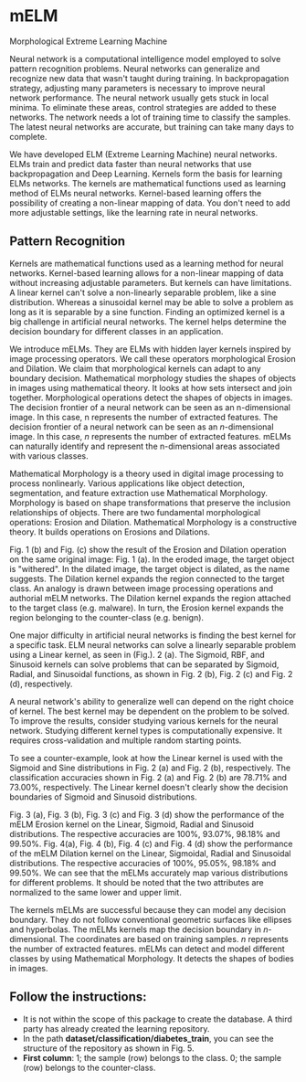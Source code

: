 # mELM
Morphological Extreme Learning Machine

Neural network is a computational intelligence model employed to solve pattern recognition problems. Neural networks can generalize and recognize new data that wasn't taught during training. In backpropagation strategy, adjusting many parameters is necessary to improve neural network performance. 
The neural network usually gets stuck in local minima. To eliminate these areas, control strategies are added to these networks. The network needs a lot of training time to classify the samples. The latest neural networks are accurate, but training can take many days to complete.

We have developed ELM (Extreme Learning Machine) neural networks. ELMs train and predict data faster than neural networks that use backpropagation and Deep Learning.
Kernels form the basis for learning ELMs networks. The kernels are mathematical functions used as learning method of ELMs neural networks. Kernel-based learning offers the possibility of creating a non-linear mapping of data. You don't need to add more adjustable settings, like the learning rate in neural networks. 

## Pattern Recognition

Kernels are mathematical functions used as a learning method for neural networks. Kernel-based learning allows for a non-linear mapping of data without increasing adjustable parameters. But kernels can have limitations. A linear kernel can't solve a non-linearly separable problem, like a sine distribution. Whereas a sinusoidal kernel may be able to solve a problem as long as it is separable by a sine function. Finding an optimized kernel is a big challenge in artificial neural networks. The kernel helps determine the decision boundary for different classes in an application. 

We introduce mELMs. They are ELMs with hidden layer kernels inspired by image processing operators. We call these operators morphological Erosion and Dilation. We claim that morphological kernels can adapt to any boundary decision. Mathematical morphology studies the shapes of objects in images using mathematical theory. It looks at how sets intersect and join together. Morphological operations detect the shapes of objects in images.  The decision frontier of a neural network can be seen as an n-dimensional image. In this case, n represents the number of extracted features.
The decision frontier of a neural network can be seen as an _n_-dimensional image. In this case, _n_ represents the number of extracted features. mELMs can naturally identify and represent the n-dimensional areas associated with various classes.

Mathematical Morphology is a theory used in digital image processing to process nonlinearly. Various applications like object detection, segmentation, and feature extraction use Mathematical Morphology. Morphology is based on shape transformations that preserve the inclusion relationships of objects. There are two fundamental morphological operations: Erosion and Dilation. Mathematical Morphology is a constructive theory. It builds operations on Erosions and Dilations.

Fig. 1 (b) and Fig. (c) show the result of the Erosion and Dilation operation on the same original image: Fig. 1 (a). In the eroded image, the target object is "withered". In the dilated image, the target object is dilated, as the name suggests. The Dilation kernel expands the region connected to the target class. An analogy is drawn between image processing operations and authorial mELM networks. The Dilation kernel expands the region attached to the target class (e.g. malware). In turn, the Erosion kernel expands the region belonging to the counter-class (e.g. benign).

One major difficulty in artificial neural networks is finding the best kernel for a specific task. ELM neural networks can solve a linearly separable problem using a Linear kernel, as seen in (Fig.). 2 (a). The Sigmoid, RBF, and Sinusoid kernels can solve problems that can be separated by Sigmoid, Radial, and Sinusoidal functions, as shown in Fig. 2 (b), Fig. 2 (c) and Fig. 2 (d), respectively.

A neural network's ability to generalize well can depend on the right choice of kernel. The best kernel may be dependent on the problem to be solved. 
To improve the results, consider studying various kernels for the neural network.
Studying different kernel types is computationally expensive. It requires cross-validation and multiple random starting points. 

To see a counter-example, look at how the Linear kernel is used with the Sigmoid and Sine distributions in Fig. 2 (a) and Fig. 2 (b), respectively. The classification accuracies shown in Fig. 2 (a) and Fig. 2 (b) are 78.71% and 73.00%, respectively. The Linear kernel doesn't clearly show the decision boundaries of Sigmoid and Sinusoid distributions.

Fig. 3 (a), Fig. 3 (b), Fig. 3 (c) and Fig. 3 (d) show the performance of the mELM Erosion kernel on the Linear, Sigmoid, Radial and Sinusoid distributions. The respective accuracies are 100%, 93.07%, 98.18% and 99.50%.  Fig. 4(a), Fig. 4 (b), Fig. 4 (c) and Fig. 4 (d) show the performance of the mELM Dilation kernel on the Linear, Sigmoidal, Radial and Sinusoidal distributions. The respective accuracies of 100%, 95.05%, 98.18% and 99.50%. We can see that the mELMs accurately map various distributions for different problems. It should be noted that the two attributes are normalized to the same lower and upper limit.

The kernels mELMs are successful because they can model any decision boundary. They do not follow conventional geometric surfaces like ellipses and hyperbolas. The mELMs kernels map the decision boundary in _n_-dimensional. The coordinates are based on training samples. _n_ represents the number of extracted features. mELMs can detect and model different classes by using Mathematical Morphology. It detects the shapes of bodies in images.

## Follow the instructions:

-	It is not within the scope of this package to create the database. A third party has already created the learning repository.
-	In the path **dataset/classification/diabetes_train**, you can see the structure of the repository as shown in Fig. 5.
  - **First column**: 1; the sample (row) belongs to the class. 0; the sample (row) belongs to the counter-class.









